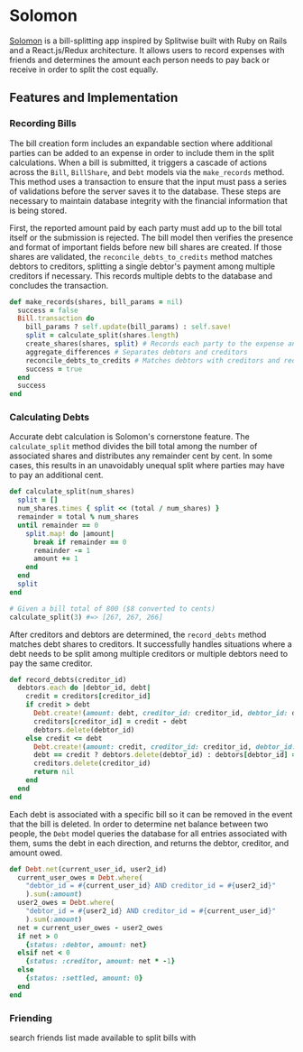 # Solomon

[Solomon][solomon] is a bill-splitting app inspired by Splitwise built with Ruby on Rails and a React.js/Redux architecture. It allows users to record expenses with friends and determines the amount each person needs to pay back or receive in order to split the cost equally.

## Features and Implementation

### Recording Bills

The bill creation form includes an expandable section where additional parties can be added to an expense in order to include them in the split calculations. When a bill is submitted, it triggers a cascade of actions across the `Bill`, `BillShare`, and `Debt` models via the `make_records` method. This method uses a transaction to ensure that the input must pass a series of validations before the server saves it to the database. These steps are necessary to maintain database integrity with the financial information that is being stored.

First, the reported amount paid by each party must add up to the bill total itself or the submission is rejected. The bill model then verifies the presence and format of important fields before new bill shares are created. If those shares are validated, the `reconcile_debts_to_credits` method matches debtors to creditors, splitting a single debtor's payment among multiple creditors if necessary. This records multiple debts to the database and concludes the transaction.

```rb
def make_records(shares, bill_params = nil)
  success = false
  Bill.transaction do
    bill_params ? self.update(bill_params) : self.save!
    split = calculate_split(shares.length)
    create_shares(shares, split) # Records each party to the expense and the amount they paid
    aggregate_differences # Separates debtors and creditors
    reconcile_debts_to_credits # Matches debtors with creditors and records amount owed to each
    success = true
  end
  success
end
```

### Calculating Debts

Accurate debt calculation is Solomon's cornerstone feature. The `calculate_split` method divides the bill total among the number of associated shares and distributes any remainder cent by cent. In some cases, this results in an unavoidably unequal split where parties may have to pay an additional cent.
```rb
def calculate_split(num_shares)
  split = []
  num_shares.times { split << (total / num_shares) }
  remainder = total % num_shares
  until remainder == 0
    split.map! do |amount|
      break if remainder == 0
      remainder -= 1
      amount += 1
    end
  end
  split
end

# Given a bill total of 800 ($8 converted to cents)
calculate_split(3) #=> [267, 267, 266]
```

After creditors and debtors are determined, the `record_debts` method matches debt shares to creditors. It successfully handles situations where a debt needs to be split among multiple creditors or multiple debtors need to pay the same creditor.
```rb
def record_debts(creditor_id)
  debtors.each do |debtor_id, debt|
    credit = creditors[creditor_id]
    if credit > debt
      Debt.create!(amount: debt, creditor_id: creditor_id, debtor_id: debtor_id, bill_id: self.id)
      creditors[creditor_id] = credit - debt
      debtors.delete(debtor_id)
    else credit <= debt
      Debt.create!(amount: credit, creditor_id: creditor_id, debtor_id: debtor_id, bill_id: self.id)
      debt == credit ? debtors.delete(debtor_id) : debtors[debtor_id] = debt - credit
      creditors.delete(creditor_id)
      return nil
    end
  end
end
```

Each debt is associated with a specific bill so it can be removed in the event that the bill is deleted. In order to determine net balance between two people, the `Debt` model queries the database for all entries associated with them, sums the debt in each direction, and returns the debtor, creditor, and amount owed.

```rb
def Debt.net(current_user_id, user2_id)
  current_user_owes = Debt.where(
    "debtor_id = #{current_user_id} AND creditor_id = #{user2_id}"
    ).sum(:amount)
  user2_owes = Debt.where(
    "debtor_id = #{user2_id} AND creditor_id = #{current_user_id}"
    ).sum(:amount)
  net = current_user_owes - user2_owes
  if net > 0
    {status: :debtor, amount: net}
  elsif net < 0
    {status: :creditor, amount: net * -1}
  else
    {status: :settled, amount: 0}
  end
end
```

### Friending

search
friends list
made available to split bills with

[solomon]: http://www.solomon-app.us/

